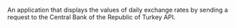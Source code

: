 An application that displays the values of daily exchange rates by sending a request to the Central Bank of the Republic of Turkey API.
